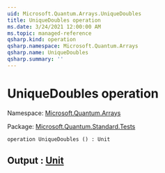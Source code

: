 ```yaml
---
uid: Microsoft.Quantum.Arrays.UniqueDoubles
title: UniqueDoubles operation
ms.date: 3/24/2021 12:00:00 AM
ms.topic: managed-reference
qsharp.kind: operation
qsharp.namespace: Microsoft.Quantum.Arrays
qsharp.name: UniqueDoubles
qsharp.summary: ''
---
```


# UniqueDoubles operation

Namespace: [Microsoft.Quantum.Arrays](xref:Microsoft.Quantum.Arrays)

Package: [Microsoft.Quantum.Standard.Tests](https://nuget.org/packages/Microsoft.Quantum.Standard.Tests)




```qsharp
operation UniqueDoubles () : Unit
```


## Output : [Unit](xref:microsoft.quantum.lang-ref.unit)

